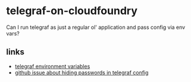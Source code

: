 # telegraf-on-cloudfoundry

Can I run telegraf as just a regular ol' application and pass config via env vars?

## links

- [telegraf environment variables](http://docs.influxdata.com/telegraf/v1.7/administration/configuration/#environment-variables)
- [github issue about hiding passwords in telegraf config](https://github.com/influxdata/telegraf/issues/3124)
